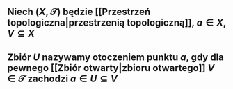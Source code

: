 ## Niech $(X,\mathcal{T})$ będzie [[Przestrzeń topologiczna|przestrzenią topologiczną]], $a\in X$, $V\subseteq X$
## Zbiór $U$ **nazywamy otoczeniem** punktu $a$, gdy dla pewnego [[Zbiór otwarty|zbioru otwartego]] $V\in\mathcal{T}$ zachodzi $a\in U \subseteq V$

